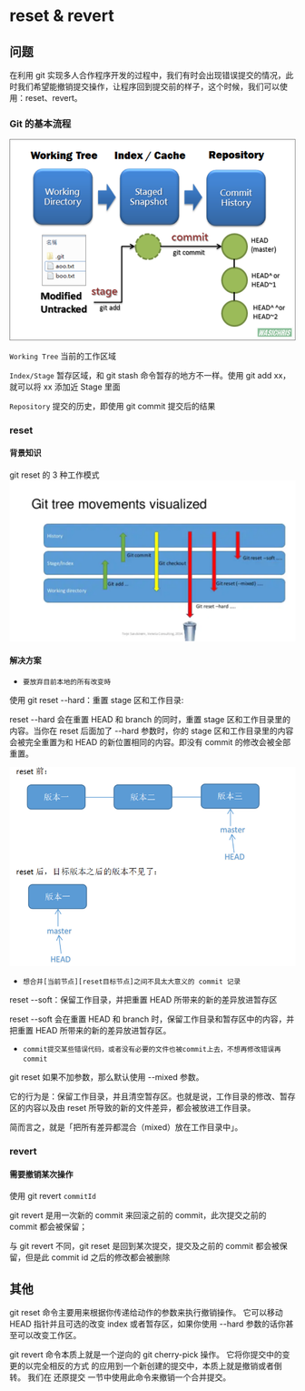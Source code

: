 # reset & revert

## 问题

在利用 git 实现多人合作程序开发的过程中，我们有时会出现错误提交的情况，此时我们希望能撤销提交操作，让程序回到提交前的样子，这个时候，我们可以使用：reset、revert。

### Git 的基本流程

![](../images/git/reset2.png)

`Working Tree` 当前的工作区域

`Index/Stage` 暂存区域，和 git stash 命令暂存的地方不一样。使用 git add xx，就可以将 xx 添加近 Stage 里面

`Repository` 提交的历史，即使用 git commit 提交后的结果

### reset

#### 背景知识

git reset 的 3 种工作模式
![](../images/git/reset.png)

#### 解决方案

- `要放弃目前本地的所有改变時`

使用 git reset --hard：重置 stage 区和工作目录:

reset --hard 会在重置 HEAD 和 branch 的同时，重置 stage 区和工作目录里的内容。当你在 reset 后面加了 --hard 参数时，你的 stage 区和工作目录里的内容会被完全重置为和 HEAD 的新位置相同的内容。即没有 commit 的修改会被全部重置。

![](../images/git/resetafter.png)

- `想合并[当前节点][reset目标节点]之间不具太大意义的 commit 记录`

reset --soft：保留工作目录，并把重置 HEAD 所带来的新的差异放进暂存区

reset --soft 会在重置 HEAD 和 branch 时，保留工作目录和暂存区中的内容，并把重置 HEAD 所带来的新的差异放进暂存区。

- `commit提交某些错误代码，或者没有必要的文件也被commit上去，不想再修改错误再commit`

git reset 如果不加参数，那么默认使用 --mixed 参数。

它的行为是：保留工作目录，并且清空暂存区。也就是说，工作目录的修改、暂存区的内容以及由 reset 所导致的新的文件差异，都会被放进工作目录。

简而言之，就是「把所有差异都混合（mixed）放在工作目录中」。

### revert

#### 需要撤销某次操作

使用 git revert `commitId`

git revert 是用一次新的 commit 来回滚之前的 commit，此次提交之前的 commit 都会被保留；

与 git revert 不同，git reset 是回到某次提交，提交及之前的 commit 都会被保留，但是此 commit id 之后的修改都会被删除

## 其他

git reset 命令主要用来根据你传递给动作的参数来执行撤销操作。 它可以移动 HEAD 指针并且可选的改变
index 或者暂存区，如果你使用 --hard 参数的话你甚至可以改变工作区。

git revert 命令本质上就是一个逆向的 git cherry-pick 操作。 它将你提交中的变更的以完全相反的方式
的应用到一个新创建的提交中，本质上就是撤销或者倒转。 我们在 还原提交 一节中使用此命令来撤销一个合并提交。
